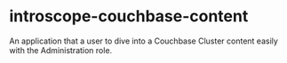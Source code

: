 introscope-couchbase-content
============================

An application that a user to dive into a Couchbase Cluster content easily with the Administration role.
